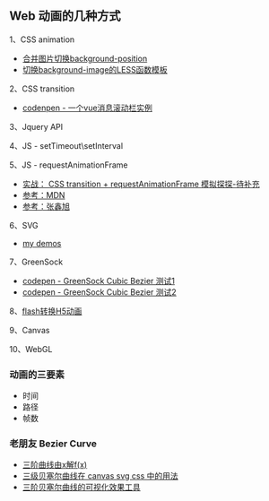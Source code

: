  Web 动画的几种方式
---------------

1、CSS animation

* [合并图片切换background-position](http://jhtmls.com/h5animation/)
* [切换background-image的LESS函数模板](http://codepen.io/dongxl/pen/RRzvqd)


2、CSS transition

* [codenpen - 一个vue消息滚动栏实例](http://codepen.io/dongxl/pen/ozKpra)


3、Jquery API

4、JS - setTimeout\setInterval

5、JS - requestAnimationFrame

* [实战： CSS transition + requestAnimationFrame 模拟探探-待补充]()
* [参考：MDN](https://developer.mozilla.org/zh-CN/docs/Web/API/Window/requestAnimationFrame)
* [参考：张鑫旭](http://www.zhangxinxu.com/wordpress/2013/09/css3-animation-requestanimationframe-tween-%E5%8A%A8%E7%94%BB%E7%AE%97%E6%B3%95/)

6、SVG

* [my demos](https://github.com/shawndxl/svg-demos)

7、GreenSock

* [codepen - GreenSock Cubic Bezier 测试1](http://codepen.io/dongxl/pen/GZyGdR)
* [codepen - GreenSock Cubic Bezier 测试2](http://codepen.io/dongxl/pen/YqawZZ)

8、[flash转换H5动画](https://github.com/TencentOpen/Fanvas)

9、Canvas

10、WebGL


### 动画的三要素

* 时间
* 路径
* 帧数


### 老朋友 Bezier Curve

* [三阶曲线由x解f(x)](http://codepen.io/dongxl/pen/redYZq)
* [三级贝塞尔曲线在 canvas svg css 中的用法](http://www.zhangxinxu.com/wordpress/2013/08/%E8%B4%9D%E5%A1%9E%E5%B0%94%E6%9B%B2%E7%BA%BF-cubic-bezier-css3%E5%8A%A8%E7%94%BB-svg-canvas/)
* [三阶贝塞尔曲线的可视化效果工具](http://cubic-bezier.com/)